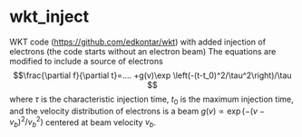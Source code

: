 # wkt_inject
WKT code (https://github.com/edkontar/wkt) with added injection of electrons (the code starts without an electron beam)
The equations are modified to include a source of electrons 
$$\frac{\partial f}{\partial t}=.... +g(v)\exp \left(-(t-t_0)^2/\tau^2\right)/\tau $$
where $\tau$ is the characteristic injection time, $t_0$ is the maximum injection time, 
and the velocity distribution of electrons is a beam $g(v)\propto \exp(-(v-v_b)^2/v_b^2)$ centered at beam velocity $v_b$.
